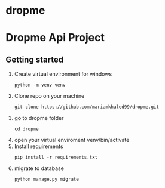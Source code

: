 # dropme<h1>Dropme Api Project</h1>

<h2>Getting started</h2>
<ol>
<li>Create virtual environment for windows

```shell
python -m venv venv
```
</li>
<li>Clone repo on your machine

```shell
git clone https://github.com/mariamkhaled99/dropme.git
```
</li>
<li>go to dropme folder

```shell
cd dropme
```
</li>
<li>open your virtual enviroment
venv/bin/activate
</li>
<li>Install requirements

```shell
pip install -r requirements.txt
```
</li>
<li>migrate to database

```shell
python manage.py migrate
```
</li>
